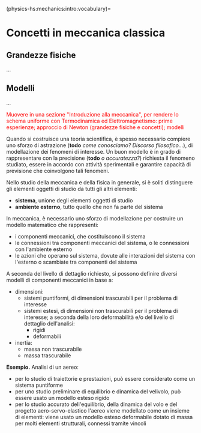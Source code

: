 (physics-hs:mechanics:intro:vocabulary)=
# Concetti in meccanica classica

## Grandezze fisiche
...

## Modelli
...

<span style="color:red">Muovere in una sezione "Introduzione alla meccanica", per rendere lo schema uniforme con Termodinamica ed Elettromagnetismo: prime esperienze; approccio di Newton (grandezze fisiche e concetti); modelli</span>

Quando si costruisce una teoria scientifica, è spesso necessario compiere uno sforzo di astrazione (**todo** *come conosciamo? Discorso filosofico...*), di modellazione dei fenomeni di interesse. Un buon modello è in grado di rappresentare con la precisione (**todo** *o accuratezza?*) richiesta il fenomeno studiato, essere in accordo con attività sperimentali e garantire capacità di previsione che coinvolgono tali fenomeni.

Nello studio della meccanica e della fisica in generale, si è soliti distinguere gli elementi oggetti di studio da tutti gli altri elementi:
- **sistema**, unione degli elementi oggetti di studio
- **ambiente esterno**, tutto quello che non fa parte del sistema

In meccanica, è necessario uno sforzo di modellazione per costruire un modello matematico che rappresenti:
- i componenti meccanici, che costituiscono il sistema
- le connessioni tra componenti meccanici del sistema, o le connessioni con l'ambiente esterno
- le azioni che operano sul sistema, dovute alle interazioni del sistema con l'esterno o scambiate tra componenti del sistema

A seconda del livello di dettaglio richiesto, si possono definire diversi modelli di componenti meccanici in base a:
- dimensioni:
  - sistemi puntiformi, di dimensioni trascurabili per il problema di interesse
  - sistemi estesi, di dimensioni non trascurabili per il problema di interesse; a seconda della loro deformabilità e/o del livello di dettaglio dell'analisi:
    - rigidi
    - deformabili
- inertia:
  - massa non trascurabile
  - massa trascurabile

**Esempio.** Analisi di un aereo:
- per lo studio di traiettorie e prestazioni, può essere considerato come un sistema puntiforme
- per uno studio preliminare di equilibrio e dinamica del velivolo, può essere usato un modello esteso rigido
- per lo studio accurato dell'equilibrio, della dinamica del volo e del progetto aero-servo-elastico l'aereo viene modellato come un insieme di elementi: viene usato un modello esteso deformabile dotato di massa per molti elementi strutturali, connessi tramite vincoli



